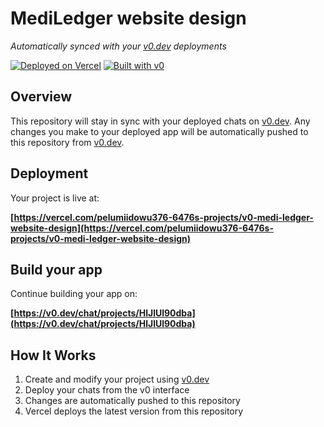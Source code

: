 # MediLedger website design

*Automatically synced with your [v0.dev](https://v0.dev) deployments*

[![Deployed on Vercel](https://img.shields.io/badge/Deployed%20on-Vercel-black?style=for-the-badge&logo=vercel)](https://vercel.com/pelumiidowu376-6476s-projects/v0-medi-ledger-website-design)
[![Built with v0](https://img.shields.io/badge/Built%20with-v0.dev-black?style=for-the-badge)](https://v0.dev/chat/projects/HlJlUl90dba)

## Overview

This repository will stay in sync with your deployed chats on [v0.dev](https://v0.dev).
Any changes you make to your deployed app will be automatically pushed to this repository from [v0.dev](https://v0.dev).

## Deployment

Your project is live at:

**[https://vercel.com/pelumiidowu376-6476s-projects/v0-medi-ledger-website-design](https://vercel.com/pelumiidowu376-6476s-projects/v0-medi-ledger-website-design)**

## Build your app

Continue building your app on:

**[https://v0.dev/chat/projects/HlJlUl90dba](https://v0.dev/chat/projects/HlJlUl90dba)**

## How It Works

1. Create and modify your project using [v0.dev](https://v0.dev)
2. Deploy your chats from the v0 interface
3. Changes are automatically pushed to this repository
4. Vercel deploys the latest version from this repository
